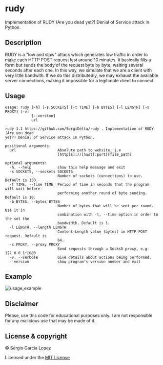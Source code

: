 # rudy
Implementation of RUDY (Are you dead yet?) Denial of Service attack in Python.
## Description
RUDY is a "low and slow" attack which generates low traffic in order to make each HTTP POST request last around 10 minutes. It basically fills a form but sends the body of the request byte by byte, waiting several seconds after each one. In this way, we simulate that we are a client with very little bandwith. If we do this distributedly, we may exhaust the available server connections, making it impossible for a legitimate client to connect.
## Usage
```
usage: rudy [-h] [-s SOCKETS] [-t TIME] [-b BYTES] [-l LENGTH] [-x PROXY] [-v]
            [--version]
            url

rudy 1.1 https://github.com/SergiDelta/rudy . Implementation of RUDY (Are you dead
yet?) Denial of Service attack in Python.

positional arguments:
  url                   Absolute path to website, i.e
                        [http[s]://]host[:port][file_path]

optional arguments:
  -h, --help            show this help message and exit
  -s SOCKETS, --sockets SOCKETS
                        Number of sockets (connections) to use. Default is 150.
  -t TIME, --time TIME  Period of time in seconds that the program will wait before
                        performing another round of byte sending. Default is 10.
  -b BYTES, --bytes BYTES
                        Number of bytes that will be sent per round. Use it in
                        combination with -t, --time option in order to the set the
                        bandwidth. Default is 1.
  -l LENGTH, --length LENGTH
                        Content-Length value (bytes) in HTTP POST request. Default is
                        64.
  -x PROXY, --proxy PROXY
                        Send requests through a Socks5 proxy, e.g: 127.0.0.1:1080
  -v, --verbose         Give details about actions being performed.
  --version             show program's version number and exit
```
## Example
![usage_example](https://user-images.githubusercontent.com/63166659/131248667-88827dd6-eb02-4322-a329-a4f8f1a0ec01.png)
## Disclaimer
Please, use this code for educational purposes only. I am not responsible for any malicious use that may be made of it.
## License & copyright
© Sergio Garcia Lopez

Licensed under the [MIT License](LICENSE)
